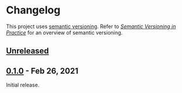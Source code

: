 # Changelog
This project uses [semantic versioning](http://semver.org/spec/v2.0.0.html). Refer to 
*[Semantic Versioning in Practice](https://www.jering.tech/articles/semantic-versioning-in-practice)*
for an overview of semantic versioning.

## [Unreleased](https://github.com/JeringTech/KeyValueStore/compare/0.1.0...HEAD)

## [0.1.0](https://github.com/JeringTech/KeyValueStore/compare/0.1.0...0.1.0) - Feb 26, 2021
Initial release.
